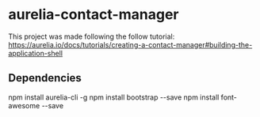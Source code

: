 # aurelia-contact-manager

This project was made following the follow tutorial: https://aurelia.io/docs/tutorials/creating-a-contact-manager#building-the-application-shell

## Dependencies

npm install aurelia-cli -g
npm install bootstrap --save
npm install font-awesome --save
